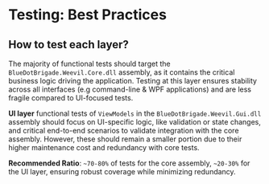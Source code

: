 # Testing: Best Practices

## How to test each layer?

The majority of functional tests should target the `BlueDotBrigade.Weevil.Core.dll` assembly, as it contains the critical business logic driving the application. Testing at this layer ensures stability across all interfaces (e.g command-line & WPF applications) and are less fragile compared to UI-focused tests.

**UI layer** functional tests of `ViewModels` in the `BlueDotBrigade.Weevil.Gui.dll` assembly should focus on UI-specific logic, like validation or state changes, and critical end-to-end scenarios to validate integration with the core assembly. However, these should remain a smaller portion due to their higher maintenance cost and redundancy with core tests.

**Recommended Ratio**: `~70-80%` of tests for the core assembly, `~20-30%` for the UI layer, ensuring robust coverage while minimizing redundancy.
